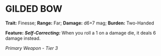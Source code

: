 ﻿---
tags:
  - Item
  - Weapon
name: 'GILDED BOW'
trait: 'Finesse'
range: 'Far'
damage: 'd6+7 mag'
burden: 'Two-Handed'
feat_name: 'Self-Correcting'
feat_text: 'When you roll a 1 on a damage die, it deals 6 damage instead.'
primary_or_secondary: 'Primary Weapon'
tier: 3
---

# GILDED BOW

**Trait:** Finesse; **Range:** Far; **Damage:** d6+7 mag; **Burden:** Two-Handed

**Feature:** ***Self-Correcting:*** When you roll a 1 on a damage die, it deals 6 damage instead.

*Primary Weapon - Tier 3*
